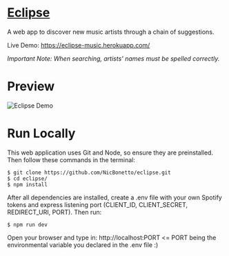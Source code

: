 # [Eclipse](https://eclipse-music.herokuapp.com/)
A web app to discover new music artists through a chain of suggestions.

Live Demo: https://eclipse-music.herokuapp.com/

*Important Note: When searching, artists' names must be spelled correctly.*

# Preview

![Eclipse Demo](https://user-images.githubusercontent.com/28014739/31634263-bf3a5444-b277-11e7-897a-39c991a70443.gif)

# Run Locally
This web application uses Git and Node, so ensure they are preinstalled. Then follow these commands in the terminal:
```
$ git clone https://github.com/NicBonetto/eclipse.git
$ cd eclipse/
$ npm install
```
After all dependencies are installed, create a .env file with your own Spotify tokens and express listening port (CLIENT_ID, CLIENT_SECRET, REDIRECT_URI, PORT). Then run:
```
$ npm run dev
```
Open your browser and type in: http://localhost:PORT <= PORT being the environmental variable you declared in the .env file :)
